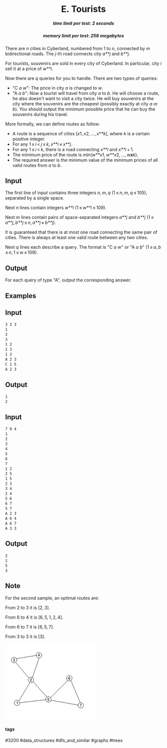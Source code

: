 <h1 style='text-align: center;'> E. Tourists</h1>

<h5 style='text-align: center;'>time limit per test: 2 seconds</h5>
<h5 style='text-align: center;'>memory limit per test: 256 megabytes</h5>

There are *n* cities in Cyberland, numbered from 1 to *n*, connected by *m* bidirectional roads. The *j*-th road connects city *a**j* and *b**j*.

For tourists, souvenirs are sold in every city of Cyberland. In particular, city *i* sell it at a price of *w**i*.

Now there are *q* queries for you to handle. There are two types of queries:

* "C *a* *w*": The price in city *a* is changed to *w*.
* "A *a* *b*": Now a tourist will travel from city *a* to *b*. He will choose a route, he also doesn't want to visit a city twice. He will buy souvenirs at the city where the souvenirs are the cheapest (possibly exactly at city *a* or *b*). You should output the minimum possible price that he can buy the souvenirs during his travel.

More formally, we can define routes as follow:

* A route is a sequence of cities [*x*1, *x*2, ..., *x**k*], where *k* is a certain positive integer.
* For any 1 ≤ *i* < *j* ≤ *k*, *x**i* ≠ *x**j*.
* For any 1 ≤ *i* < *k*, there is a road connecting *x**i* and *x**i* + 1.
* The minimum price of the route is *min*(*w**x*1, *w**x*2, ..., *w**x**k*).
* The required answer is the minimum value of the minimum prices of all valid routes from *a* to *b*.
## Input

The first line of input contains three integers *n*, *m*, *q* (1 ≤ *n*, *m*, *q* ≤ 105), separated by a single space.

Next *n* lines contain integers *w**i* (1 ≤ *w**i* ≤ 109).

Next *m* lines contain pairs of space-separated integers *a**j* and *b**j* (1 ≤ *a**j*, *b**j* ≤ *n*, *a**j* ≠ *b**j*).

It is guaranteed that there is at most one road connecting the same pair of cities. There is always at least one valid route between any two cities.

Next *q* lines each describe a query. The format is "C *a* *w*" or "A *a* *b*" (1 ≤ *a*, *b* ≤ *n*, 1 ≤ *w* ≤ 109).

## Output

For each query of type "A", output the corresponding answer.

## Examples

## Input


```
3 3 3  
1  
2  
3  
1 2  
2 3  
1 3  
A 2 3  
C 1 5  
A 2 3  

```
## Output


```
1  
2  

```
## Input


```
7 9 4  
1  
2  
3  
4  
5  
6  
7  
1 2  
2 5  
1 5  
2 3  
3 4  
2 4  
5 6  
6 7  
5 7  
A 2 3  
A 6 4  
A 6 7  
A 3 3  

```
## Output


```
2  
1  
5  
3  

```
## Note

For the second sample, an optimal routes are:

From 2 to 3 it is [2, 3].

From 6 to 4 it is [6, 5, 1, 2, 4].

From 6 to 7 it is [6, 5, 7].

From 3 to 3 it is [3].

 ![](images/5002df422377903ae35368c478b88d4ad75129f8.png) 

#### tags 

#3200 #data_structures #dfs_and_similar #graphs #trees 